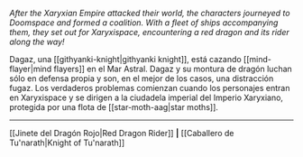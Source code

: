 _After the Xaryxian Empire attacked their world, the characters journeyed to Doomspace and formed a coalition. With a fleet of ships accompanying them, they set out for Xaryxispace, encountering a red dragon and its rider along the way!_

Dagaz, una [[githyanki-knight|githyanki knight]], está cazando [[mind-flayer|mind flayers]] en el Mar Astral. Dagaz y su montura de dragón luchan sólo en defensa propia y son, en el mejor de los casos, una distracción fugaz. Los verdaderos problemas comienzan cuando los personajes entran en Xaryxispace y se dirigen a la ciudadela imperial del Imperio Xaryxiano, protegida por una flota de [[star-moth-aag|star moths]].  

* * *

[[Jinete del Dragón Rojo|Red Dragon Rider]] **|** [[Caballero de Tu'narath|Knight of Tu'narath]]

